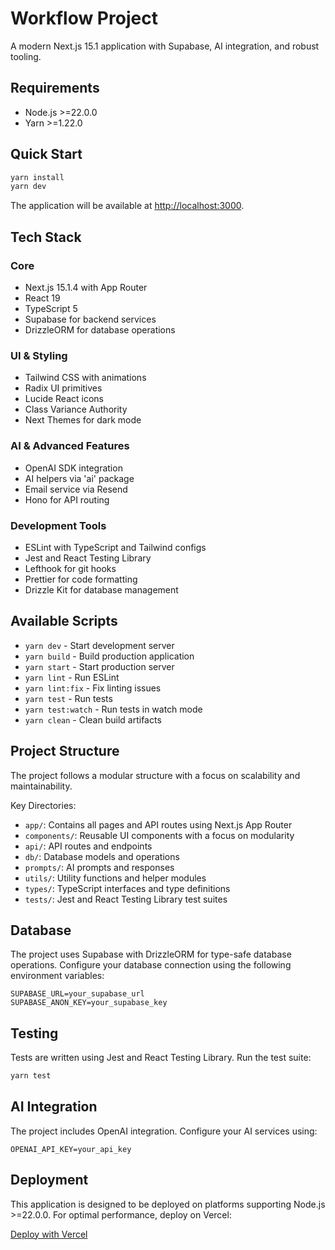 # Workflow Project

A modern Next.js 15.1 application with Supabase, AI integration, and robust tooling.

## Requirements

- Node.js >=22.0.0
- Yarn >=1.22.0

## Quick Start

```bash
yarn install
yarn dev
```

The application will be available at [http://localhost:3000](http://localhost:3000).

## Tech Stack

### Core
- Next.js 15.1.4 with App Router
- React 19
- TypeScript 5
- Supabase for backend services
- DrizzleORM for database operations

### UI & Styling
- Tailwind CSS with animations
- Radix UI primitives
- Lucide React icons
- Class Variance Authority
- Next Themes for dark mode

### AI & Advanced Features
- OpenAI SDK integration
- AI helpers via 'ai' package
- Email service via Resend
- Hono for API routing

### Development Tools
- ESLint with TypeScript and Tailwind configs
- Jest and React Testing Library
- Lefthook for git hooks
- Prettier for code formatting
- Drizzle Kit for database management

## Available Scripts

- `yarn dev` - Start development server
- `yarn build` - Build production application
- `yarn start` - Start production server
- `yarn lint` - Run ESLint
- `yarn lint:fix` - Fix linting issues
- `yarn test` - Run tests
- `yarn test:watch` - Run tests in watch mode
- `yarn clean` - Clean build artifacts

## Project Structure

The project follows a modular structure with a focus on scalability and maintainability.

Key Directories:
- `app/`: Contains all pages and API routes using Next.js App Router
- `components/`: Reusable UI components with a focus on modularity
- `api/`: API routes and endpoints
- `db/`: Database models and operations
- `prompts/`: AI prompts and responses
- `utils/`: Utility functions and helper modules
- `types/`: TypeScript interfaces and type definitions
- `tests/`: Jest and React Testing Library test suites

## Database

The project uses Supabase with DrizzleORM for type-safe database operations. Configure your database connection using the following environment variables:

```env
SUPABASE_URL=your_supabase_url
SUPABASE_ANON_KEY=your_supabase_key
```

## Testing

Tests are written using Jest and React Testing Library. Run the test suite:

```bash
yarn test
```

## AI Integration

The project includes OpenAI integration. Configure your AI services using:

```env
OPENAI_API_KEY=your_api_key
```

## Deployment

This application is designed to be deployed on platforms supporting Node.js >=22.0.0. For optimal performance, deploy on Vercel:

[Deploy with Vercel](https://vercel.com/new)
